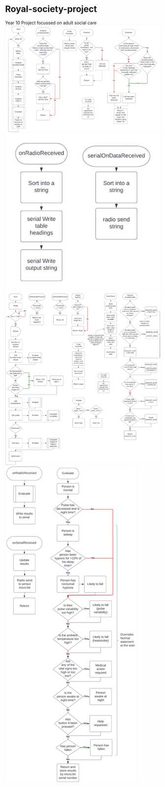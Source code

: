 # Royal-society-project
Year 10 Project focussed on adult social care
![Version2 Sensor Flowchar](Version2_Sensor_Flow.png)
![Version2 Receiver Flowchar](Version2_Receiver_Flow.png)
![Version3 Sensor Flowchar](Version3_Sensor_Flow.png)
![Version3 Receiver Flowchar](Version3_Receiver_Flow.png)
